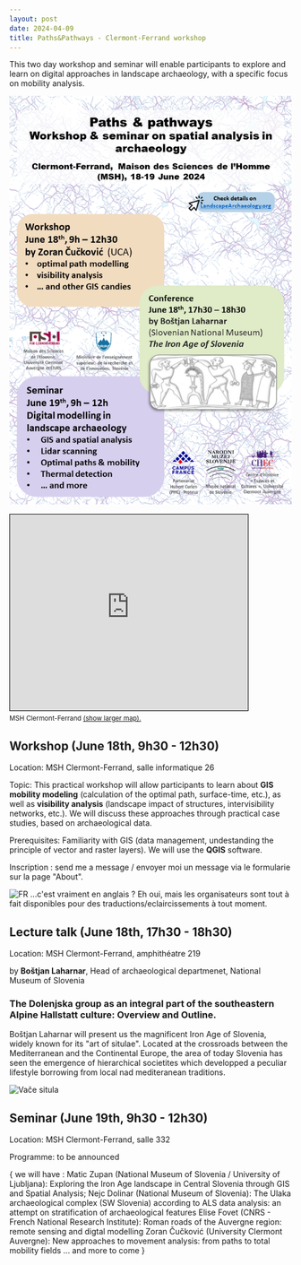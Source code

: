 ```yaml
---
layout: post
date: 2024-04-09
title: Paths&Pathways - Clermont-Ferrand workshop
---
```

This two day workshop and seminar will enable participants to explore and learn on digital approaches in landscape archaeology, with a specific focus on mobility analysis. 

![2024-04-proteus-cfd.png](/figures/2024-04-proteus-cfd.png)

<iframe width="425" height="350" src="https://www.openstreetmap.org/export/embed.html?bbox=3.0840843915939335%2C45.76844724439173%2C3.0930429697036748%2C45.771807461297165&amp;layer=mapnik&amp;marker=45.77012737814899%2C3.0885636806488037" style="border: 1px solid black"></iframe><br/><small>MSH Clermont-Ferrand <a href="https://www.openstreetmap.org/?mlat=45.77013&amp;mlon=3.08856#map=18/45.77013/3.08856">(show larger map).</a></small>

## Workshop (June 18th, 9h30 - 12h30) 

Location: MSH Clermont-Ferrand, salle informatique 26

Topic: This practical workshop will allow participants to learn about **GIS mobility modeling** (calculation of the optimal path, surface-time, etc.), as well as **visibility analysis** (landscape impact of structures, intervisibility networks, etc.). We will discuss these approaches through practical case studies, based on archaeological data.

Prerequisites: Familiarity with GIS (data management, undestanding the principle of vector and raster layers). We will use the **QGIS** software.

Inscription : send me a message / envoyer moi un message via le formularie sur la page "About".

<img src="https://landscapearchaeology.org/img/fr_flag.png" alt="FR"> ...c'est vraiment en anglais ? Eh oui, mais les organisateurs sont tout à fait disponibles pour des traductions/eclaircissements à tout moment.  

## Lecture talk (June 18th, 17h30 - 18h30) 

Location: MSH Clermont-Ferrand, amphithéatre 219

by **Boštjan Laharnar**, Head of archaeological departmenet, National Museum of Slovenia

### The Dolenjska group as an integral part of the southeastern Alpine Hallstatt culture: Overview and Outline.

Boštjan Laharnar will present us the magnificent Iron Age of Slovenia, widely known for its "art of situlae". Located at the crossroads between the Mediterranean and the Continental Europe, the area of today Slovenia has seen the emergence of hierarchical societites which developped a peculiar lifestyle borrowing from local nad mediteranean traditions. 

![Vače situla](https://www.nms.si/en/imagelib/source/default/Zbirka/Znameniti-predmeti/07situla/Plasc-situle.jpg)


## Seminar (June 19th, 9h30 - 12h30)

Location: MSH Clermont-Ferrand, salle 332

Programme: to be announced

{ we will have : 
Matic Zupan (National Museum of Slovenia / University of Ljubljana): Exploring the Iron Age landscape in Central Slovenia through GIS and Spatial Analysis;
Nejc Dolinar (National Museum of Slovenia): The Ulaka archaeological complex (SW Slovenia) according to ALS data analysis: an attempt on stratification of archaeological features
Elise Fovet  (CNRS - French National Research Institute): Roman roads of the Auvergne region: remote sensing and digtal modelling 
Zoran Čučković (University Clermont Auvergne): New approaches to movement analysis: from paths to total mobility fields
 ... and more to come }
